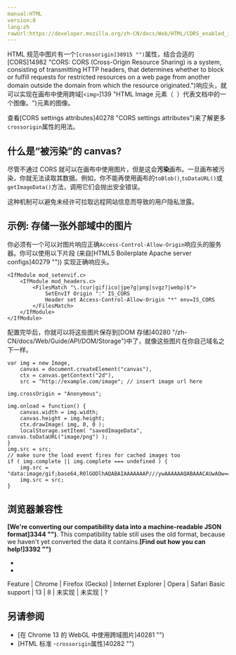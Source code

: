 ```yaml
---
manual:HTML
version:0
lang:zh
rawUrl:https://developer.mozilla.org/zh-CN/docs/Web/HTML/CORS_enabled_image
---
```






HTML 规范中图片有一个`[crossorigin]38915 "")`属性，结合合适的[CORS]14982 "CORS: CORS (Cross-Origin Resource Sharing) is a system, consisting of transmitting HTTP headers, that determines whether to block or fulfill requests for restricted resources on a web page from another domain outside the domain from which the resource originated.")响应头，就可以实现在画布中使用跨域[`<img>`]139 "HTML Image 元素（ <img> ）代表文档中的一个图像。")元素的图像。



查看[CORS settings attributes]40278 "CORS settings attributes")来了解更多`crossorigin`属性的用法。


## 什么是“被污染”的 canvas?<a name="什么是“被污染”的_canvas"></a>


尽管不通过 CORS 就可以在画布中使用图片，但是这会**污染**画布。一旦画布被污染，你就无法读取其数据。例如，你不能再使用画布的`toBlob()`,`toDataURL()`或`getImageData()`方法，调用它们会抛出安全错误。



这种机制可以避免未经许可拉取远程网站信息而导致的用户隐私泄露。


## 示例: 存储一张外部域中的图片<a name="示例_存储一张外部域中的图片"></a>


你必须有一个可以对图片响应正确`Access-Control-Allow-Origin`响应头的服务器。你可以使用以下片段 (来自[HTML5 Boilerplate Apache server configs]40279 "")) 实现正确响应头。


```
<IfModule mod_setenvif.c>
    <IfModule mod_headers.c>
        <FilesMatch "\.(cur|gif|ico|jpe?g|png|svgz?|webp)$">
            SetEnvIf Origin ":" IS_CORS
            Header set Access-Control-Allow-Origin "*" env=IS_CORS
        </FilesMatch>
    </IfModule>
</IfModule>
```


配置完毕后，你就可以将这些图片保存到[DOM 存储]40280 "/zh-CN/docs/Web/Guide/API/DOM/Storage")中了，就像这些图片在你自己域名之下一样。


```
var img = new Image,
    canvas = document.createElement("canvas"),
    ctx = canvas.getContext("2d"),
    src = "http://example.com/image"; // insert image url here

img.crossOrigin = "Anonymous";

img.onload = function() {
    canvas.width = img.width;
    canvas.height = img.height;
    ctx.drawImage( img, 0, 0 );
    localStorage.setItem( "savedImageData", canvas.toDataURL("image/png") );
}
img.src = src;
// make sure the load event fires for cached images too
if ( img.complete || img.complete === undefined ) {
    img.src = "data:image/gif;base64,R0lGODlhAQABAIAAAAAAAP///ywAAAAAAQABAAACAUwAOw==";
    img.src = src;
}
```

## 浏览器兼容性<a name="浏览器兼容性"></a>


**[We&#39;re converting our compatibility data into a machine-readable JSON format]3344 "")**. This compatibility table still uses the old format, because we haven&#39;t yet converted the data it contains.**[Find out how you can help!]3392 "")**


* 
* 

Feature | Chrome | Firefox (Gecko) | Internet Explorer | Opera | Safari 
Basic support | 13 | 8 | 未实现 | 未实现 | ? 




## 另请参阅<a name="另请参阅"></a>

* [在 Chrome 13 的 WebGL 中使用跨域图片]40281 "")
* [HTML 标准 -`crossorigin`属性]40282 "")



